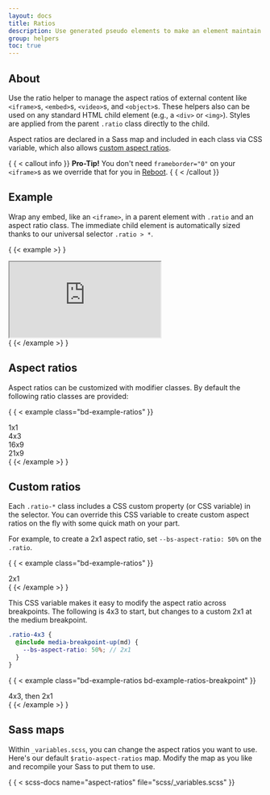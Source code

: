 ```yaml
---
layout: docs
title: Ratios
description: Use generated pseudo elements to make an element maintain the aspect ratio of your choosing. Perfect for responsively handling video or slideshow embeds based on the width of the parent.
group: helpers
toc: true
---
```


## About

Use the ratio helper to manage the aspect ratios of external content like
`<iframe>`s, `<embed>`s, `<video>`s, and `<object>`s. These helpers also can be
used on any standard HTML child element (e.g., a `<div>` or `<img>`). Styles are
applied from the parent `.ratio` class directly to the child.

Aspect ratios are declared in a Sass map and included in each class via CSS
variable, which also allows [custom aspect ratios](#custom-ratios).

{ { < callout info }}
**Pro-Tip!** You don't need `frameborder="0"` on your `<iframe>`s as we override
that for you in [Reboot](/content/reboot.md).
{ { < /callout }}

## Example

Wrap any embed, like an `<iframe>`, in a parent element with `.ratio` and an
aspect ratio class. The immediate child element is automatically sized thanks to
our universal selector `.ratio > *`.

{ {< example >} }
<div class="ratio ratio-16x9">
  <iframe src="https://www.youtube.com/embed/zpOULjyy-n8?rel=0" title="YouTube video" allowfullscreen></iframe>
</div>
{ {< /example >} }

## Aspect ratios

Aspect ratios can be customized with modifier classes. By default the following
ratio classes are provided:

{ { < example class="bd-example-ratios" }}
<div class="ratio ratio-1x1">
  <div>1x1</div>
</div>
<div class="ratio ratio-4x3">
  <div>4x3</div>
</div>
<div class="ratio ratio-16x9">
  <div>16x9</div>
</div>
<div class="ratio ratio-21x9">
  <div>21x9</div>
</div>
{ {< /example >} }

## Custom ratios

Each `.ratio-*` class includes a CSS custom property (or CSS variable) in the
selector. You can override this CSS variable to create custom aspect ratios on
the fly with some quick math on your part.

For example, to create a 2x1 aspect ratio, set `--bs-aspect-ratio: 50%` on the
`.ratio`.

{ { < example class="bd-example-ratios" }}
<div class="ratio" style="--bs-aspect-ratio: 50%;">
  <div>2x1</div>
</div>
{ {< /example >} }

This CSS variable makes it easy to modify the aspect ratio across breakpoints.
The following is 4x3 to start, but changes to a custom 2x1 at the medium
breakpoint.

```scss
.ratio-4x3 {
  @include media-breakpoint-up(md) {
    --bs-aspect-ratio: 50%; // 2x1
  }
}
```

{ { < example class="bd-example-ratios bd-example-ratios-breakpoint" }}
<div class="ratio ratio-4x3">
  <div>4x3, then 2x1</div>
</div>
{ {< /example >} }

## Sass maps

Within `_variables.scss`, you can change the aspect ratios you want to use.
Here's our default `$ratio-aspect-ratios` map. Modify the map as you like and
recompile your Sass to put them to use.

{ { < scss-docs name="aspect-ratios" file="scss/_variables.scss" }}
